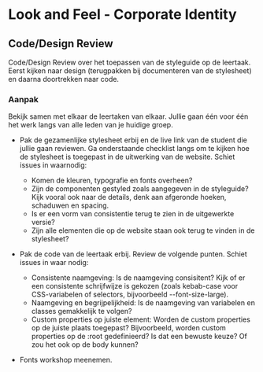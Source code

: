 # Look and Feel - Corporate Identity

## Code/Design Review

Code/Design Review over het toepassen van de styleguide op de leertaak. Eerst kijken naar design (terugpakken bij documenteren van de stylesheet) en daarna doortrekken naar code. 

<!-- Als er 40 studenten zijn, groepen van 3 maken. 14 groepen maken we dan. -->

### Aanpak
Bekijk samen met elkaar de leertaken van elkaar. Jullie gaan één voor één het werk langs van alle leden van je huidige groep. 

- Pak de gezamenlijke stylesheet erbij en de live link van de student die jullie gaan reviewen. Ga onderstaande checklist langs om te kijken hoe de stylesheet is toegepast in de uitwerking van de website. Schiet issues in waarnodig:
  -   Komen de kleuren, typografie en fonts overheen?
  -   Zijn de componenten gestyled zoals aangegeven in de styleguide? Kijk vooral ook naar de details, denk aan afgeronde hoeken, schaduwen en spacing.
  -   Is er een vorm van consistentie terug te zien in de uitgewerkte versie?
  -   Zijn alle elementen die op de website staan ook terug te vinden in de stylesheet?

- Pak de code van de leertaak erbij. Review de volgende punten. Schiet issues in waar nodig:
  - Consistente naamgeving: Is de naamgeving consisitent? Kijk of er een consistente schrijfwijze is gekozen (zoals kebab-case voor CSS-variabelen of selectors, bijvoorbeeld --font-size-large).
  -  Naamgeving en begrijpelijkheid: Is de naamgeving van variabelen en classes gemakkelijk te volgen?
  -  Custom properties op juiste element: Worden de custom properties op de juiste plaats toegepast? Bijvoorbeeld, worden custom properties op de :root gedefinieerd? Is dat een bewuste keuze? Of zou het ook op de body kunnen?
 

  
- Fonts workshop meenemen.

